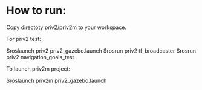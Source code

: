 # How to run:

Copy directoty priv2/priv2m to your workspace.

For priv2 test:

$roslaunch priv2 priv2_gazebo.launch
$rosrun priv2 tf_broadcaster 
$rosrun priv2 navigation_goals_test


To launch priv2m project:

$roslaunch priv2m priv2_gazebo.launch
